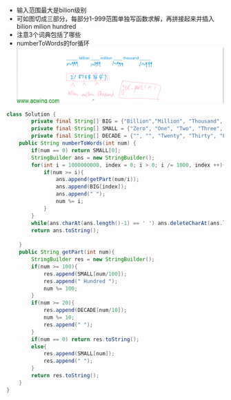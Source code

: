 - 输入范围最大是bilion级别
- 可如图切成三部分，每部分1-999范围单独写函数求解，再拼接起来并插入bilion milion hundred
- 注意3个词典包括了哪些
- numberToWords的for循环
![](https://github.com/CNGaoWenbo/LeetCodeNote/blob/master/%E5%AD%97%E7%AC%A6%E4%B8%B2/%E5%9B%BE/273%E6%95%B4%E6%95%B0%E8%BD%AC%E6%8D%A2%E8%8B%B1%E6%96%87%E8%A1%A8%E7%A4%BA.png)
``` java
class Solution {
        private final String[] BIG = {"Billion","Million", "Thousand", "" };
        private final String[] SMALL = {"Zero", "One", "Two", "Three", "Four", "Five", "Six", "Seven", "Eight", "Nine", "Ten", "Eleven", "Twelve", "Thirteen", "Fourteen", "Fifteen", "Sixteen", "Seventeen", "Eighteen", "Nineteen"};
        private final String[] DECADE = {"", "", "Twenty", "Thirty", "Forty", "Fifty", "Sixty", "Seventy", "Eighty", "Ninety"};
    public String numberToWords(int num) {
        if(num == 0) return SMALL[0];
        StringBuilder ans = new StringBuilder();
        for(int i = 1000000000, index = 0; i > 0; i /= 1000, index ++){
            if(num >= i){
                ans.append(getPart(num/i));
                ans.append(BIG[index]);
                ans.append(" ");
                num %= i;
            }
        }
        while(ans.charAt(ans.length()-1) == ' ') ans.deleteCharAt(ans.length()-1);
        return ans.toString();

    }
    public String getPart(int num){
        StringBuilder res = new StringBuilder();
        if(num >= 100){
            res.append(SMALL[num/100]);
            res.append(" Hundred ");
            num %= 100;
        }
        if(num >= 20){
            res.append(DECADE[num/10]);
            num %= 10;
            res.append(" ");
        }
        if(num == 0) return res.toString();
        else{
            res.append(SMALL[num]);
            res.append(" ");
        }
        return res.toString();
    }
}
```
